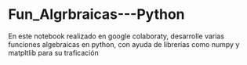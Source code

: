 # Fun_Algrbraicas---Python
En este notebook realizado en google colaboraty, desarrolle varias funciones algebraicas en python, con ayuda de librerias como numpy y matpltlib para su traficación 
